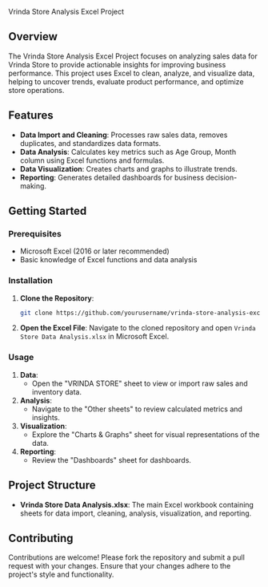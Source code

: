 Vrinda Store Analysis Excel Project

## Overview

The Vrinda Store Analysis Excel Project focuses on analyzing sales data for Vrinda Store to provide actionable insights for improving business performance. This project uses Excel to clean, analyze, and visualize data, helping to uncover trends, evaluate product performance, and optimize store operations.

## Features

- **Data Import and Cleaning**: Processes raw sales data, removes duplicates, and standardizes data formats.
- **Data Analysis**: Calculates key metrics such as Age Group, Month column using Excel functions and formulas.
- **Data Visualization**: Creates charts and graphs to illustrate trends.
- **Reporting**: Generates detailed dashboards for business decision-making.

## Getting Started

### Prerequisites

- Microsoft Excel (2016 or later recommended)
- Basic knowledge of Excel functions and data analysis

### Installation

1. **Clone the Repository**:
   ```bash
   git clone https://github.com/yourusername/vrinda-store-analysis-excel.git
   ```
2. **Open the Excel File**:
   Navigate to the cloned repository and open `Vrinda Store Data Analysis.xlsx` in Microsoft Excel.

### Usage

1. **Data**:
   - Open the "VRINDA STORE" sheet to view or import raw sales and inventory data.
2. **Analysis**:
   - Navigate to the "Other sheets"  to review calculated metrics and insights.
3. **Visualization**:
   - Explore the "Charts & Graphs" sheet for visual representations of the data.
4. **Reporting**:
   - Review the "Dashboards" sheet for dashboards.

## Project Structure

- **Vrinda Store Data Analysis.xlsx**: The main Excel workbook containing sheets for data import, cleaning, analysis, visualization, and reporting.

## Contributing

Contributions are welcome! Please fork the repository and submit a pull request with your changes. Ensure that your changes adhere to the project's style and functionality.


